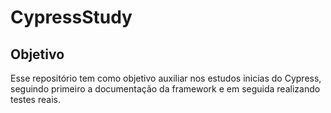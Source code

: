 # CypressStudy

## Objetivo
Esse repositório tem como objetivo auxiliar nos estudos inicias do Cypress, seguindo primeiro a documentação da framework e em seguida realizando testes reais.